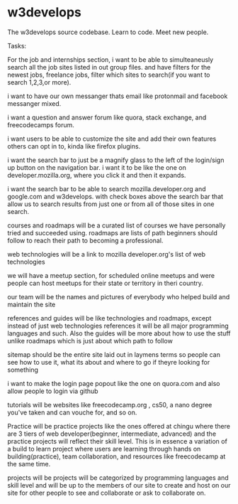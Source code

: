 # w3develops
The w3develops source codebase. Learn to code. Meet new people.

Tasks:

For the job and internships section, i want to be able to simulteaneusly search all the job sites listed in out group files. and have filters for the newest jobs, freelance jobs, filter which sites to search(if you want to search 1,2,3,or more).

i want to have our own messanger thats email like protonmail and facebook messanger mixed.

i want a question and answer forum like quora, stack exchange, and freecodecamps forum.

i want users to be able to customize the site and add their own features others can opt in to, kinda like firefox plugins.

i want the search bar to just be a magnify glass to the left of the login/sign up button on the navigation bar. i want it to be like the one on developer.mozilla.org, where you click it and then it expands.

i want the search bar to be able to search mozilla.developer.org and google.com and w3develops. with check boxes above the search bar that allow us to search results from just one or from all of those sites in one search.

courses and roadmaps will be a curated list of courses we have personally tried and succeeded using. roadmaps are lists of path beginners should follow to reach their path to becoming a professional.

web technologies will be a link to mozilla developer.org's list of web technologies

we will have a meetup section, for scheduled online meetups and were people can host meetups for their state or territory in theri country.

our team will be the names and pictures of everybody who helped build and maintain the site

references and guides will be like technologies and roadmaps, except instead of just web technologies references it will be all major programming languages and such. Also the guides will be more about how to use the stuff unlike roadmaps which is just about which path to follow

sitemap should be the entire site laid out in laymens terms so people can see how to use it, what its about and where to go if theyre looking for something

i want to make the login page popout like the one on quora.com and also allow people to login via github

tutorials will be websites like freecodecamp.org , cs50, a nano degree you've taken and can vouche for, and so on.

Practice will be practice projects like the ones offered at chingu where there are 3 tiers of web developer(beginner, intermediate, advanced) and the practice projects will reflect their skill level. This is in essence a variation of a build to learn project where users are learning through hands on building(practice), team collaboration, and resources like freecodecamp at the same time.

projects will be projects will be categorized by programming languages and skill level and will be up to the members of our site to create and host on our site for other people to see and collaborate or ask to collaborate on.
